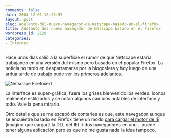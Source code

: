 ```yaml
---
comments: false
date: 2004-12-01 18:25:57
layout: post
slug: adelanto-del-nuevo-navegador-de-netscape-basado-en-el-firefox
title: Adelanto del nuevo navegador de Netscape basado en el Firefox
wordpress_id: 2129
categories:
- Internet
---
```


Hace unos días salió a la superfície el rumor de que Netscape estaría trabajando en una versión del mismo pero basado en el popular Firefox. La noticia no tardó en desparramarse por la blogosfera y hoy luego de una ardua tarde de trabajo pude ver [los primeros adelantos](http://www.mozillazine.org/articles/article5691.html).





![Netscape Firefoxed](http://www.minid.net/images/netscape-firefox.png)





La interface es super-gráfica, fuera los grises bienvenido los verdes. Iconos realmente estilizados y se notan algunos cambios notables de interface y todo. Vale la pena mirarlo.





Otro detalle que se me escapó de contarles es que, este navegador aunque se encuentre basado en Firefox tiene un modo [para cargar el motor de IE](http://gemal.dk/blog/2004/11/30/outsourced_netscape_merges_firefox_ie/) (imagino que cargará la DLL del IE) :/ dos navegadores en uno… puede tener alguna aplicación pero es que no me gusta nada la idea tampoco.




 
